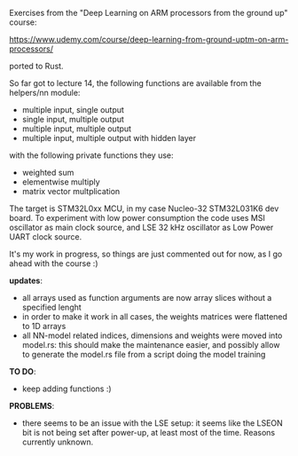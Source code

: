 Exercises from the "Deep Learning on ARM processors from the ground up" course:

https://www.udemy.com/course/deep-learning-from-ground-uptm-on-arm-processors/

ported to Rust.

So far got to lecture 14, the following functions are available from the helpers/nn module:

* multiple input, single output
* single input, multiple output
* multiple input, multiple output
* multiple input, multiple output with hidden layer

with the following private functions they use:

* weighted sum
* elementwise multiply
* matrix vector multplication

The target is STM32L0xx MCU, in my case Nucleo-32 STM32L031K6 dev board. To experiment with low power consumption the code uses MSI oscillator as main clock source, and LSE 32 kHz oscillator as Low Power UART clock source.

It's my work in progress, so things are just commented out for now, as I go ahead with the course :)

__updates__:

* all arrays used as function arguments are now array slices without a specified lenght
* in order to make it work in all cases, the weights matrices were flattened to 1D arrays
* all NN-model related indices, dimensions and weights were moved into model.rs: this should make the maintenance easier, and possibly allow to generate the model.rs file from a script doing the model training

__TO DO__:

* keep adding functions :)

__PROBLEMS__:

* there seems to be an issue with the LSE setup: it seems like the LSEON bit is not being set after power-up, at least most of the time. Reasons currently unknown.